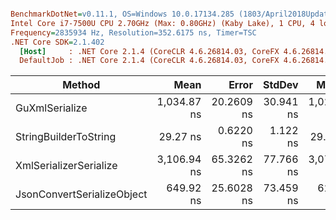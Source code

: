 ``` ini

BenchmarkDotNet=v0.11.1, OS=Windows 10.0.17134.285 (1803/April2018Update/Redstone4)
Intel Core i7-7500U CPU 2.70GHz (Max: 0.80GHz) (Kaby Lake), 1 CPU, 4 logical and 2 physical cores
Frequency=2835934 Hz, Resolution=352.6175 ns, Timer=TSC
.NET Core SDK=2.1.402
  [Host]     : .NET Core 2.1.4 (CoreCLR 4.6.26814.03, CoreFX 4.6.26814.02), 64bit RyuJIT
  DefaultJob : .NET Core 2.1.4 (CoreCLR 4.6.26814.03, CoreFX 4.6.26814.02), 64bit RyuJIT


```
|                     Method |        Mean |      Error |    StdDev |      Median | Scaled | ScaledSD |  Gen 0 | Allocated |
|--------------------------- |------------:|-----------:|----------:|------------:|-------:|---------:|-------:|----------:|
|             GuXmlSerialize | 1,034.87 ns | 20.2609 ns | 30.941 ns | 1,026.66 ns |   1.00 |     0.00 | 0.1507 |     320 B |
|      StringBuilderToString |    29.27 ns |  0.6220 ns |  1.122 ns |    29.06 ns |   0.03 |     0.00 | 0.0915 |     192 B |
|     XmlSerializerSerialize | 3,106.94 ns | 65.3262 ns | 77.766 ns | 3,075.69 ns |   3.00 |     0.11 | 1.9150 |    4024 B |
| JsonConvertSerializeObject |   649.92 ns | 25.6028 ns | 73.459 ns |   620.24 ns |   0.63 |     0.07 | 0.5980 |    1256 B |
